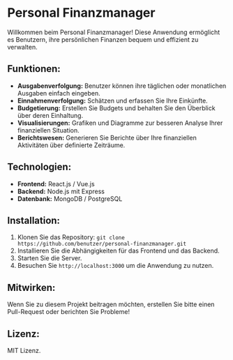 # Personal Finanzmanager

Willkommen beim Personal Finanzmanager! Diese Anwendung ermöglicht es Benutzern, ihre persönlichen Finanzen bequem und effizient zu verwalten.

## Funktionen:
- **Ausgabenverfolgung:** Benutzer können ihre täglichen oder monatlichen Ausgaben einfach eingeben.
- **Einnahmenverfolgung:** Schätzen und erfassen Sie Ihre Einkünfte.
- **Budgetierung:** Erstellen Sie Budgets und behalten Sie den Überblick über deren Einhaltung.
- **Visualisierungen:** Grafiken und Diagramme zur besseren Analyse Ihrer finanziellen Situation.
- **Berichtswesen:** Generieren Sie Berichte über Ihre finanziellen Aktivitäten über definierte Zeiträume.

## Technologien:
- **Frontend:** React.js / Vue.js
- **Backend:** Node.js mit Express
- **Datenbank:** MongoDB / PostgreSQL

## Installation:
1. Klonen Sie das Repository: `git clone https://github.com/benutzer/personal-finanzmanager.git`
2. Installieren Sie die Abhängigkeiten für das Frontend und das Backend.
3. Starten Sie die Server.
4. Besuchen Sie `http://localhost:3000` um die Anwendung zu nutzen.

## Mitwirken:
Wenn Sie zu diesem Projekt beitragen möchten, erstellen Sie bitte einen Pull-Request oder berichten Sie Probleme!

## Lizenz:
MIT Lizenz.